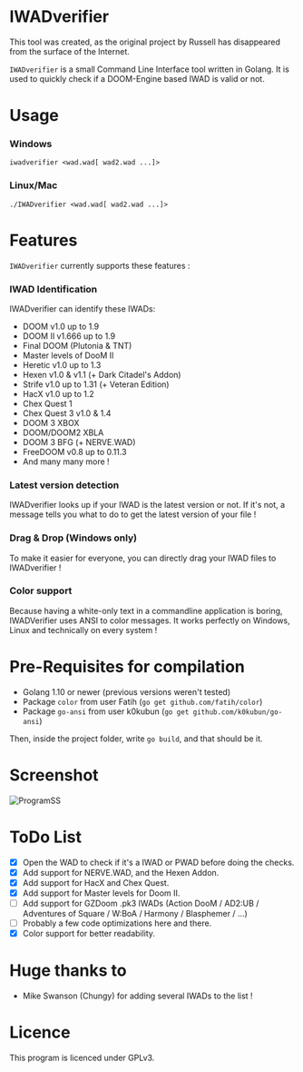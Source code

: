 # IWADverifier

This tool was created, as the original project by Russell has disappeared from the surface of the Internet. 

`IWADverifier` is a small Command Line Interface tool written in Golang. It is used to quickly check if a DOOM-Engine based IWAD is valid or not. 

# Usage
### Windows
`iwadverifier <wad.wad[ wad2.wad ...]>`
### Linux/Mac
`./IWADverifier <wad.wad[ wad2.wad ...]>`

# Features
`IWADverifier` currently supports these features :

### IWAD Identification
IWADverifier can identify these IWADs:
* DOOM v1.0 up to 1.9
* DOOM II v1.666 up to 1.9
* Final DOOM (Plutonia & TNT)
* Master levels of DooM II
* Heretic v1.0 up to 1.3
* Hexen v1.0 & v1.1 (+ Dark Citadel's Addon)
* Strife v1.0 up to 1.31 (+ Veteran Edition)
* HacX v1.0 up to 1.2
* Chex Quest 1
* Chex Quest 3 v1.0 & 1.4
* DOOM 3 XBOX
* DOOM/DOOM2 XBLA
* DOOM 3 BFG (+ NERVE.WAD)
* FreeDOOM v0.8 up to 0.11.3
* And many many more !

### Latest version detection
IWADverifier looks up if your IWAD is the latest version or not. If it's not, a message tells you what to do to get the latest version of your file !

### Drag & Drop (Windows only)
To make it easier for everyone, you can directly drag your IWAD files to IWADverifier !

### Color support
Because having a white-only text in a commandline application is boring, IWADVerifier uses ANSI to color messages. It works perfectly on Windows, Linux and technically on every system !

# Pre-Requisites for compilation
- Golang 1.10 or newer (previous versions weren't tested)
- Package `color` from user Fatih (`go get github.com/fatih/color`)
- Package `go-ansi` from user k0kubun (`go get github.com/k0kubun/go-ansi`)

Then, inside the project folder, write `go build`, and that should be it.

# Screenshot
![ProgramSS](https://i.imgur.com/tviS1Gr.png)

# ToDo List
- [x] Open the WAD to check if it's a IWAD or PWAD before doing the checks.
- [x] Add support for NERVE.WAD, and the Hexen Addon.
- [x] Add support for HacX and Chex Quest.
- [x] Add support for Master levels for Doom II.
- [ ] Add support for GZDoom .pk3 IWADs (Action DooM / AD2:UB / Adventures of Square / W:BoA / Harmony / Blasphemer / ...)
- [ ] Probably a few code optimizations here and there.
- [x] Color support for better readability.

# Huge thanks to 
* Mike Swanson (Chungy) for adding several IWADs to the list !

# Licence
This program is licenced under GPLv3.